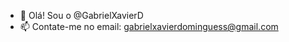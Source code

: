 - 👋 Olá! Sou o @GabrielXavierD
- 📫 Contate-me no email: gabrielxavierdominguess@gmail.com

<!---
GabrielXavierD/GabrielXavierD is a ✨ special ✨ repository because its `README.md` (this file) appears on your GitHub profile.
You can click the Preview link to take a look at your changes.
- 👀 I’m interested in ...
- 🌱 I’m currently learning ...
- 💞️ I’m looking to collaborate on ...


--->
